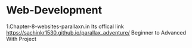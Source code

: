 # Web-Development
1.Chapter-8-websites-parallaxn.in Its offical link  https://sachinkr1530.github.io/parallax_adventure/
Beginner to Advanced With Project
